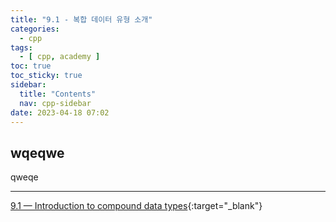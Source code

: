 ```yaml
---
title: "9.1 - 복합 데이터 유형 소개"
categories:
  - cpp
tags:
  - [ cpp, academy ]
toc: true
toc_sticky: true
sidebar:
  title: "Contents"
  nav: cpp-sidebar
date: 2023-04-18 07:02
---
```


## wqeqwe

qweqe

---

[9.1 — Introduction to compound data types](https://www.learncpp.com/cpp-tutorial/introduction-to-compound-data-types/){:target="_blank"}

<!--

<div class="notice--info" markdown="1">
<span class="notice-title">
**TITLE**
</span>

BODY
</div>

-->